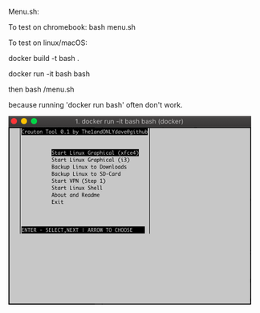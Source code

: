 Menu.sh:

To test on chromebook:
bash menu.sh

To test on linux/macOS:  

docker build -t bash . 

docker run -it bash bash

then bash /menu.sh

because running 'docker run bash' often don't work.

![Screenshot](/screenshot%20menu.sh.png?raw=true "Screenshot")
